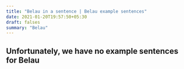 ```yaml
---
title: "Belau in a sentence | Belau example sentences"
date: 2021-01-20T19:57:50+05:30
draft: falses
summary: "Belau"
---
```

## Unfortunately, we have no example sentences for Belau                 
